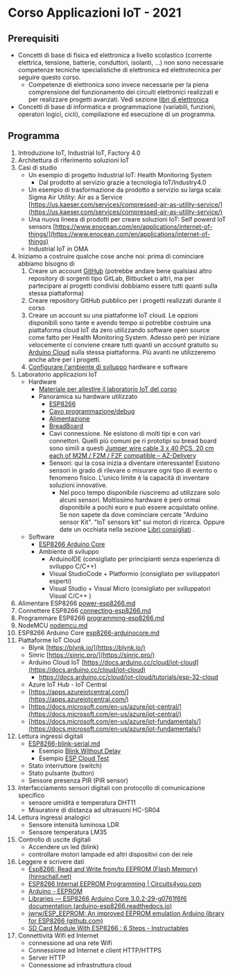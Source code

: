 # Corso Applicazioni IoT - 2021

## Prerequisiti

- Concetti di base di fisica ed elettronica a livello scolastico (corrente elettrica, tensione, batterie, conduttori, isolanti, ...) non sono necessarie competenze tecniche specialistiche di elettronica ed elettrotecnica per seguire questo corso.
  - Competenze di elettronica sono invece necessarie per la piena comprensione del funzionamento dei circuiti elettronici realizzati e per realizzare progetti avanzati.  Vedi sezione [libri di elettronica](books.md) 
- Concetti di base di informatica e  programmazione (variabili, funzioni, operatori logici, cicli), compilazione ed esecuzione di un programma.

## Programma

1. Introduzione IoT, Industrial IoT, Factory 4.0
2. Architettura di riferimento soluzioni IoT
3. Casi di studio
   - Un esempio di progetto Industrial IoT: Health Monitoring System
     - Dal prodotto al servizio grazie a tecnologia IoT/Industry4.0
   - Un esempio di trasformazione da prodotto a servizio su larga scala: Sigma Air Utility: Air as a Service [https://us.kaeser.com/services/compressed-air-as-utility-service/](https://us.kaeser.com/services/compressed-air-as-utility-service/)
   - Una nuova lineea di prodotti per creare soluzioni IoT: Self powerd IoT sensors [https://www.enocean.com/en/applications/internet-of-things/](https://www.enocean.com/en/applications/internet-of-things)
   - Industrial IoT in OMA
4. Iniziamo a costruire qualche cose anche noi: prima di cominciare abbiamo bisogno di 
   1. Creare un account [GitHub](https://github.com/) (potrebbe andare bene qualsiasi altro repository di sorgenti tipo GitLab, Bitbucket o altri, ma per partecipare ai progetti condivisi dobbiamo essere tutti quanti sulla stessa piattaforma)
   2. Creare repository GitHub pubblico per i progetti realizzati durante il corso
   3. Creare un account su una piattaforme IoT cloud. Le opzioni disponibili sono tante e avendo tempo si potrebbe costruire una piattaforma cloud IoT da zero utilizzando software open source come fatto per Health Monitoring System. Adesso però per iniziare velocemente ci conviene creare tutti quanti un account gratuito su [Arduino Cloud](https://store.arduino.cc/pages/iotcloud) sulla stessa piattaforma. Più avanti ne utilizzeremo anche altre per i progetti. 
   4. [Configurare l'ambiente di sviluppo](setup.md) hardware e software
5. Laboratorio applicazioni IoT
   - Hardware
     - [Materiale per allestire il laboratorio IoT del corso](lab-bill-of-materials.md)
     - Panoramica su hardware utilizzato
       - [ESP8266](esp8266.md)
       - [Cavo programmazione/debug](usb-cable.md)
       - [Alimentazione](power-esp8266.md) 
       - [BreadBoard](bread-board.md)
       - Cavi connessione. Ne esistono di molti tipi e con vari connettori. Quelli più comuni pe ri prototipi su bread board sono simili a questi  [Jumper wire cable 3 x 40 PCS. 20 cm each of M2M / F2M / F2F compatible – AZ-Delivery](https://www.az-delivery.com/en/collections/more-products-2/products/3er-set-40-stk-jumper-wire-m2m-f2m-f2f?variant=6107532034075)
       - Sensori: qui la cosa inizia a diventare interessante! Esistono sensori in grado di  rilevare o misurare ogni tipo di evento o fenomeno fisico.  L'unico limite è la capacità di inventare soluzioni innovative. 
         - Nel poco tempo disponibile riusciremo ad utilizzare solo alcuni sensori. Moltissimo hardware è però ormai disponibile a pochi euro e può essere acquistato online.  Se non sapete da dove cominciare cercate "Arduino sensor Kit". "IoT sensors kit" sui motori di ricerca. Oppure date un occhiata nella sezione [Libri consigliati](books.md) . 
   - Software
     - [ESP8266 Arduino Core](https://arduino-esp8266.readthedocs.io/en/3.0.2/index.html)
     - Ambiente di sviluppo
       - ArduinoIDE  (consigliato per principianti senza esperienza di sviluppo C/C++)
       - Visual StudioCode + Platformio (consigliato per sviluppatori esperti)
       - Visual Studio + Visual Micro (consigliato per sviluppatori Visual C/C++ )
6. Alimentare ESP8266 [power-esp8266.md](power-esp8266.md)
7. Connettere ESP8266 [connecting-esp8266.md](connecting-esp8266.md)
8. Programmare ESP8266 [programming-esp8266.md](programming-esp8266.md)
9. NodeMCU [nodemcu.md](nodemcu.md) 
10. ESP8266 Arduino Core [esp8266-arduinocore.md](esp8266-arduinocore.md)
11. Piattaforme IoT Cloud
    - Blynk [https://blynk.io/](https://blynk.io/)
    - Sinric [https://sinric.pro/](https://sinric.pro/)
    - Arduino Cloud IoT [https://docs.arduino.cc/cloud/iot-cloud](https://docs.arduino.cc/cloud/iot-cloud)
      - <https://docs.arduino.cc/cloud/iot-cloud/tutorials/esp-32-cloud> 
    - Azure IoT Hub - IoT Central
    - [https://apps.azureiotcentral.com/](https://apps.azureiotcentral.com/)
    - [https://docs.microsoft.com/en-us/azure/iot-central/](https://docs.microsoft.com/en-us/azure/iot-central/)
    - [https://docs.microsoft.com/en-us/azure/iot-fundamentals/](https://docs.microsoft.com/en-us/azure/iot-fundamentals/)
12. Lettura ingressi digitali
    - [ESP8266-blink-serial.md](ESP8266-blink-serial.md)
       - Esempio [Blink Without Delay](https://github.com/emanbuc/CorsoApplicazioni_IoT/tree/main/ESP8266/Blink-without-delay)
       - Esempio [ESP Cloud Test](https://github.com/emanbuc/CorsoApplicazioni_IoT/tree/main/ESP8266/Arduino-cloud-ESP-Test)
    - Stato interruttore (switch)
    - Stato pulsante (button)
    - Sensore presenza PIR (PIR sensor)
13. Interfacciamento sensori digitali con protocollo di comunicazione specifico
    - sensore umidità e temperatura DHT11
    - Misuratore di distanza ad ultrasuoni HC-SR04
14. Lettura ingressi analogici
    - Sensore intensità luminosa LDR
    - Sensore temperatura LM35
15. Controllo di uscite digitali
    - Accendere un led (blink)
    - controllare motori lampade ed altri dispositivi con dei rele
16. Leggere e scrivere dati 
    - [Esp8266: Read and Write from/to EEPROM (Flash Memory) (hirnschall.net)](https://blog.hirnschall.net/esp8266-eeprom/)
    - [ESP8266 Internal EEPROM Programming | Circuits4you.com](https://circuits4you.com/2016/12/16/esp8266-internal-eeprom-arduino/)
    - [Arduino - EEPROM](https://www.arduino.cc/en/Reference/EEPROM)
    - [Libraries — ESP8266 Arduino Core 3.0.2-29-g0761f6f6 documentation (arduino-esp8266.readthedocs.io)](https://arduino-esp8266.readthedocs.io/en/latest/libraries.html#eeprom)
    - [jwrw/ESP_EEPROM: An improved EEPROM emulation Arduino library for ESP8266 (github.com)](https://github.com/jwrw/ESP_EEPROM) 
    - [SD Card Module With ESP8266 : 6 Steps - Instructables](https://www.instructables.com/SD-Card-Module-With-ESP8266/)
17. Connettività Wifi ed Internet
    - connessione ad una rete Wifi
    - Connessione ad Internet e client HTTP/HTTPS
    - Server HTTP
    - Connessione ad infrastruttura cloud